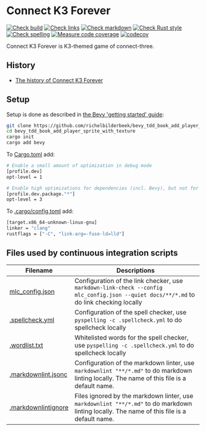 # Connect K3 Forever

[![Check build](https://github.com/richelbilderbeek/bevy_tdd_book_add_player_sprite_with_texture/actions/workflows/check_build.yaml/badge.svg?branch=master)](https://github.com/richelbilderbeek/bevy_tdd_book_add_player_sprite_with_texture/actions/workflows/check_build.yaml)
[![Check links](https://github.com/richelbilderbeek/bevy_tdd_book_add_player_sprite_with_texture/actions/workflows/check_links.yaml/badge.svg?branch=master)](https://github.com/richelbilderbeek/bevy_tdd_book_add_player_sprite_with_texture/actions/workflows/check_links.yaml)
[![Check markdown](https://github.com/richelbilderbeek/bevy_tdd_book_add_player_sprite_with_texture/actions/workflows/check_markdown.yaml/badge.svg?branch=master)](https://github.com/richelbilderbeek/bevy_tdd_book_add_player_sprite_with_texture/actions/workflows/check_markdown.yaml)
[![Check Rust style](https://github.com/richelbilderbeek/bevy_tdd_book_add_player_sprite_with_texture/actions/workflows/check_rust_style.yaml/badge.svg?branch=master)](https://github.com/richelbilderbeek/bevy_tdd_book_add_player_sprite_with_texture/actions/workflows/check_rust_style.yaml)
[![Check spelling](https://github.com/richelbilderbeek/bevy_tdd_book_add_player_sprite_with_texture/actions/workflows/check_spelling.yaml/badge.svg?branch=master)](https://github.com/richelbilderbeek/bevy_tdd_book_add_player_sprite_with_texture/actions/workflows/check_spelling.yaml)
[![Measure code coverage](https://github.com/richelbilderbeek/bevy_tdd_book_add_player_sprite_with_texture/actions/workflows/measure_codecov.yaml/badge.svg?branch=master)](https://github.com/richelbilderbeek/bevy_tdd_book_add_player_sprite_with_texture/actions/workflows/measure_codecov.yaml)
[![codecov](https://codecov.io/gh/richelbilderbeek/bevy_tdd_book_add_player_sprite_with_texture/graph/badge.svg?token=XAVFZYDQKZ)](https://codecov.io/gh/richelbilderbeek/bevy_tdd_book_add_player_sprite_with_texture)

Connect K3 Forever is K3-themed game of connect-three.

## History

- [The history of Connect K3 Forever](assets/history/README.md)

## Setup

Setup is done as described in [the Bevy 'getting started' guide](https://bevyengine.org/learn/quick-start/getting-started/setup/):

```bash
git clone https://github.com/richelbilderbeek/bevy_tdd_book_add_player_sprite_with_texture
cd bevy_tdd_book_add_player_sprite_with_texture
cargo init
cargo add bevy
```

To [Cargo.toml](Cargo.toml) add:

```bash
# Enable a small amount of optimization in debug mode
[profile.dev]
opt-level = 1

# Enable high optimizations for dependencies (incl. Bevy), but not for our code:
[profile.dev.package."*"]
opt-level = 3
```

To [.cargo/config.toml](.cargo/config.toml) add:

```bash
[target.x86_64-unknown-linux-gnu]
linker = "clang"
rustflags = ["-C", "link-arg=-fuse-ld=lld"]
```


## Files used by continuous integration scripts

Filename                                  |Descriptions
------------------------------------------|--------------------------------------------------------------------------------------------------------------------------------------
[mlc_config.json](mlc_config.json)        |Configuration of the link checker, use `markdown-link-check --config mlc_config.json --quiet docs/**/*.md` to do link checking locally
[.spellcheck.yml](.spellcheck.yml)        |Configuration of the spell checker, use `pyspelling -c .spellcheck.yml` to do spellcheck locally
[.wordlist.txt](.wordlist.txt)            |Whitelisted words for the spell checker, use `pyspelling -c .spellcheck.yml` to do spellcheck locally
[.markdownlint.jsonc](.markdownlint.jsonc)|Configuration of the markdown linter, use `markdownlint "**/*.md"` to do markdown linting locally. The name of this file is a default name.
[.markdownlintignore](.markdownlintignore)|Files ignored by the markdown linter, use `markdownlint "**/*.md"` to do markdown linting locally. The name of this file is a default name.
